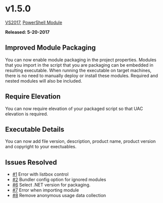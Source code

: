 # v1.5.0

[VS2017](https://marketplace.visualstudio.com/items?itemName=AdamRDriscoll.PowerShellProToolsforVisualStudio2017), [PowerShell Module](https://www.powershellgallery.com/packages/PowerShellProTools/1.5.0)  

**Released: 5-20-2017** 

## Improved Module Packaging

You can now enable module packaging in the project properties. Modules that you import in the script that you are packaging can be embedded in resulting executable. When running the executable on target machines, there is no need to manually deploy or install these modules. Required and nested modules will also be included. 



## Require Elevation

You can now require elevation of your packaged script so that UAC elevation is required. 

## Executable Details

You can now add file version, description, product name, product version and copyright to your exectuables. 


 
## Issues Resolved

- [\#1](https://github.com/adamdriscoll/poshprotools/issues/1) Error with listbox control
- [\#2](https://github.com/adamdriscoll/poshprotools/issues/2) Bundler config option for ignored modules
- [\#6](https://github.com/adamdriscoll/poshprotools/issues/6) Select .NET version for packaging.
- [\#7](https://github.com/adamdriscoll/poshprotools/issues/7) Error when importing module
- [\#8](https://github.com/adamdriscoll/poshprotools/issues/8) Remove anonymous usage data collection






